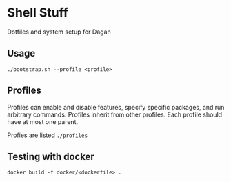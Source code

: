 # Shell Stuff

Dotfiles and system setup for Dagan

## Usage

`./bootstrap.sh --profile <profile>`

## Profiles

Profiles can enable and disable features, specify specific packages, and run
arbitrary commands. Profiles inherit from other profiles. Each profile should
have at most one parent.

Profies are listed `./profiles`

## Testing with docker

`docker build -f docker/<dockerfile> .`
